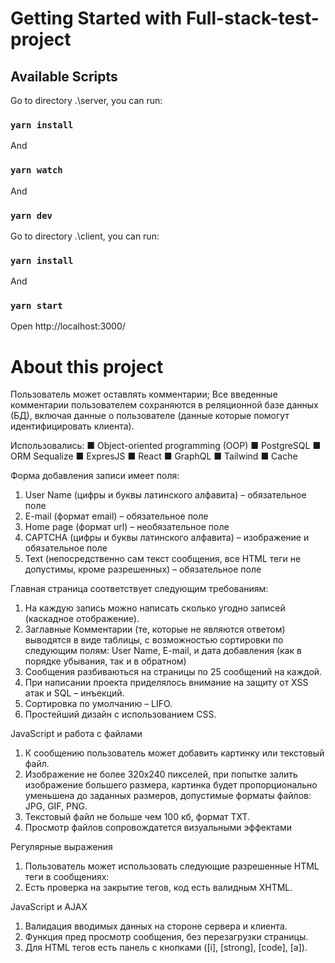 # Getting Started with Full-stack-test-project

## Available Scripts

Go to directory .\server\, you can run:

### `yarn install`

And

### `yarn watch`

And

### `yarn dev`

Go to directory .\client\, you can run:

### `yarn install`

And

### `yarn start`

Open http://localhost:3000/

# About this project

Пользователь может оставлять комментарии;
Все введенные комментарии пользователем сохраняются в реляционной базе
данных (БД), включая данные о пользователе (данные которые помогут
идентифицировать клиента).

Использовались:
■   Object-oriented programming (OOP)
■   PostgreSQL
■   ORM Sequalize
■   ExpresJS
■   React
■   GraphQL
■   Tailwind
■   Cache

Форма добавления записи имеет поля:
1. User Name (цифры и буквы латинского алфавита) – обязательное поле
2. E-mail (формат email) – обязательное поле
3. Home page (формат url) – необязательное поле
4. CAPTCHA (цифры и буквы латинского алфавита) – изображение и обязательное
      поле
5. Text (непосредственно сам текст сообщения, все HTML теги не допустимы,
      кроме разрешенных) – обязательное поле

Главная страница соответствует следующим требованиям:
1. На каждую запись можно написать сколько угодно записей (каскадное
      отображение).
2. Заглавные Комментарии (те, которые не являются ответом) выводятся в
     виде таблицы, с возможностью сортировки по следующим полям: User Name,
     E-mail, и дата добавления (как в порядке убывания, так и в обратном)
3. Сообщения разбиваються на страницы по 25 сообщений на каждой.
4. При написании проекта приделялось внимание на защиту от XSS атак и
    SQL – инъекций. 
5. Сортировка по умолчанию – LIFO.
6. Простейший дизайн с использованием CSS.

JavaScript и работа с файлами
1. К сообщению пользователь может добавить картинку или текстовый файл.
2. Изображение не более 320х240 пикселей, при попытке залить
     изображение большего размера, картинка будет пропорционально
     уменьшена до заданных размеров, допустимые форматы файлов: JPG, GIF, PNG.
3. Текстовый файл не больше чем 100 кб, формат TXT.
4. Просмотр файлов сопровождатется визуальными эффектами

Регулярные выражения
1. Пользователь может использовать следующие разрешенные HTML теги в
      сообщениях: <a href=”” title=””> </a> <code> </code> <i> </i> <strong> </strong>
2. Есть проверка на закрытие тегов, код есть валидным XHTML.
     
JavaScript и AJAX
1. Валидация вводимых данных на стороне сервера и клиента.
2. Функция пред просмотр сообщения, без перезагрузки страницы.
3. Для HTML тегов есть панель с кнопками ([i], [strong], [code], [a]).